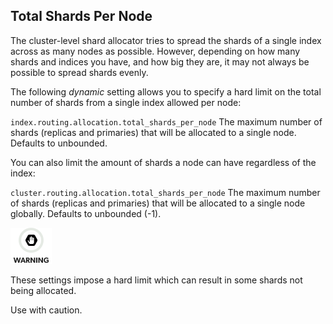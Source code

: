 ## Total Shards Per Node

The cluster-level shard allocator tries to spread the shards of a single index across as many nodes as possible. However, depending on how many shards and indices you have, and how big they are, it may not always be possible to spread shards evenly.

The following _dynamic_ setting allows you to specify a hard limit on the total number of shards from a single index allowed per node:

`index.routing.allocation.total_shards_per_node`
     The maximum number of shards (replicas and primaries) that will be allocated to a single node. Defaults to unbounded. 

You can also limit the amount of shards a node can have regardless of the index:

`cluster.routing.allocation.total_shards_per_node`
     The maximum number of shards (replicas and primaries) that will be allocated to a single node globally. Defaults to unbounded (-1). 

![Warning](images/icons/warning.png)

These settings impose a hard limit which can result in some shards not being allocated.

Use with caution.
